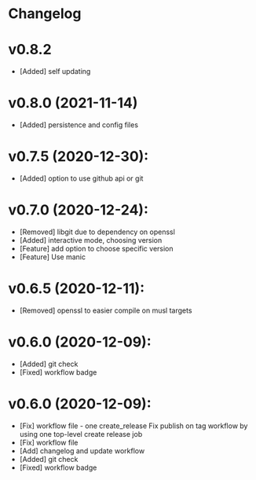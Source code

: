# Changelog

# v0.8.2
- [Added] self updating

# v0.8.0 (2021-11-14)
- [Added] persistence and config files

# v0.7.5 (2020-12-30):
- [Added] option to use github api or git

# v0.7.0 (2020-12-24):
- [Removed] libgit due to dependency on openssl
- [Added] interactive mode, choosing version
- [Feature] add option to choose specific version
- [Feature] Use manic

# v0.6.5 (2020-12-11):
- [Removed] openssl to easier compile on musl targets

# v0.6.0 (2020-12-09):
- [Added] git check
- [Fixed] workflow badge


# v0.6.0 (2020-12-09):
- [Fix] workflow file - one create_release
    Fix publish on tag workflow by using one top-level create release job
- [Fix] workflow file
- [Add] changelog and update workflow
- [Added] git check
- [Fixed] workflow badge
